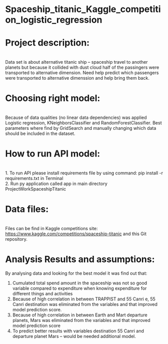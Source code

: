 # Spaceship_titanic_Kaggle_competition_logistic_regression

 

# Project description:
<br> Data set is about alternative titanic ship – spaceship travel to another planets but because it collided with dust cloud half of the passingers were transported to alternative dimension. Need help predict which passengers were transported to alternative dimenssion and help bring them back.

# Choosing right model:
<br>  Because of data qualities (no linear data dependencies) was applied Logistic regression, KNeighborsClassifier and RandomForestClassifier.
Best parameters where find by GridSearch and manually changing which data should be included in the dataset.

# How to run API model:
<br> 1. To run API please install requirements file by using command:
pip install -r requirements.txt in Terminal
<br> 2. Run py application called app in main directory ProjectWorkSpaceshipTitanic

# Data files:
<br> Files can be find in Kaggle competitions site: https://www.kaggle.com/competitions/spaceship-titanic and this Git repository.


# Analysis Results and assumptions:
By analysing data and looking for the best model it was find out that:
1.	Cumulated total spend amount in the spaceship was not so good variable compared to expenditure when knowing expenditure for different things and activities
2.	Because of high correlation in between TRAPPIST and 55 Canri e, 55 Canri destination was eliminated from the variables and that improved model prediction score. 
3.	Because of high correlation in between Earth and Mart departure planets, Mars was eliminated from the variables and that improved model prediction score
4.	To predict better results with variables destination 55 Canri and departure planet Mars – would be needed additional model.
